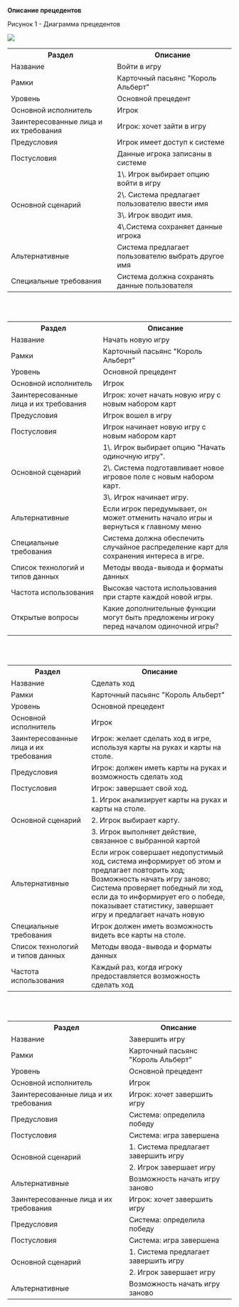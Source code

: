 **Описание прецедентов**

Рисунок 1 - Диаграмма прецедентов

![](images/diagramm.png)


<table><tr><th>Раздел</th><th>Описание</th></tr>
<tr><td>Название</td><td>Войти в игру</td></tr>
<tr><td>Рамки</td><td>  Карточный пасьянс "Король Альберт"</td></tr>
<tr><td>Уровень</td><td>Основной прецедент</td></tr>
<tr><td>Основной исполнитель</td><td>Игрок</td></tr>
<tr><td>Заинтересованные лица и их требования</td><td>Игрок: хочет зайти в игру</td></tr>
<tr><td>Предусловия</td><td>Игрок имеет доступ к системе</td></tr>
<tr><td>Постусловия</td><td>Данные игрока записаны в системе</td></tr>
<tr><td rowspan="4">Основной сценарий</td><td>1\. Игрок выбирает опцию войти в игру</td></tr>
<tr><td>2\. Система предлагает пользователю ввести   имя</td></tr>
<tr><td>3\. Игрок вводит имя.</td></tr>
<tr><td>4\.Система сохраняет данные игрока</td></tr>
<tr><td>Альтернативные</td><td> Система предлагает пользователю выбрать другое имя</td></tr>
<tr><td>Специальные требования</td><td>Система должна сохранять данные пользователя</td></tr>
</table>
<br>
<br>
<table><tr><th>Раздел</th><th>Описание</th></tr>
<tr><td>Название</td><td>Начать новую игру</td></tr>
<tr><td>Рамки</td><td> Карточный пасьянс "Король Альберт"</td></tr>
<tr><td>Уровень</td><td>Основной прецедент</td></tr>
<tr><td>Основной исполнитель</td><td>Игрок</td></tr>
<tr><td>Заинтересованные лица и их требования</td><td>Игрок: хочет начать новую игру с новым набором карт</td></tr>
<tr><td>Предусловия</td><td>Игрок вошел в игру</td></tr>
<tr><td>Постусловия</td><td>Игрок начинает новую игру с новым набором карт</td></tr>
<tr><td rowspan="3">Основной сценарий</td><td>1\. Игрок выбирает опцию "Начать одиночную игру".</td></tr>
<tr><td>2\. Система подготавливает новое игровое поле с новым набором карт.</td></tr>
<tr><td>3\. Игрок начинает игру.</td></tr>
<tr><td>Альтернативные</td><td>Если игрок передумывает, он может отменить начало игры и вернуться к главному меню</td></tr>
<tr><td>Специальные требования</td><td>Система должна обеспечить случайное распределение карт для сохранения интереса в игре.</td></tr>
<tr><td>Список технологий и типов данных</td><td>Методы ввода-вывода и форматы данных</td></tr>
<tr><td>Частота использования</td><td>Высокая частота использования при старте каждой новой игры.</td></tr>
<tr><td >Открытые вопросы</td><td > Какие дополнительные функции могут быть предложены игроку перед началом одиночной игры?</td></tr>
<tr><td valign="bottom"></td></tr>
</table>
<br>
<br>
<table>
<tr><th>Раздел</th><th>Описание</th></tr>
<tr><td>Название</td><td> Сделать ход</td></tr>
<tr><td>Рамки</td><td> Карточный пасьянс "Король Альберт"</td></tr>
<tr><td>Уровень</td><td>Основной прецедент</td></tr>
<tr><td>Основной исполнитель</td><td> Игрок</td></tr>
<tr><td>Заинтересованные лица и их требования</td><td> Игрок: желает сделать ход в игре, используя карты на руках и карты на столе.</td></tr>
<tr><td>Предусловия</td><td> Игрок: должен иметь карты на руках и возможность сделать ход</td></tr>
<tr><td>Постусловия</td><td> Игрок: завершает свой ход.</td></tr>
<tr><td rowspan="3">Основной сценарий</td><td> 1. Игрок анализирует карты на руках и карты на столе.</td></tr>
<tr><td> 2. Игрок выбирает карту.</td></tr>
<tr><td> 3. Игрок выполняет действие, связанное с выбранной картой </td></tr>
<tr><td>Альтернативные</td><td> Если игрок совершает недопустимый ход, система информирует об этом и предлагает повторить ход; Возможность начать игру заново; Система проверяет победный ли ход, если да то информирует его о победе, показывает статистику, завершает игру и предлагает начать новую</td></tr>
<tr><td>Специальные требования</td><td> Игрок должен иметь возможность видеть все карты на столе.</td></tr>
<tr><td>Список технологий и типов данных</td><td>Методы ввода-вывода и форматы данных</td></tr>
<tr><td>Частота использования</td><td>Каждый раз, когда игроку предоставляется возможность сделать ход</td></tr>
</table>
<br>
<br>
<table>
<tr><th>Раздел</th><th>Описание</th></tr>
<tr><td>Название</td><td> Завершить игру</td></tr>
<tr><td>Рамки</td><td> Карточный пасьянс "Король Альберт"</td></tr>
<tr><td>Уровень</td><td>Основной прецедент</td></tr>
<tr><td>Основной исполнитель</td><td> Игрок</td></tr>
<tr><td>Заинтересованные лица и их требования</td><td> Игрок: хочет завершить игру</td></tr>
<tr><td>Предусловия</td><td> Система: определила победу</td></tr>
<tr><td>Постусловия</td><td> Система: игра завершена</td></tr>
<tr><td rowspan="2">Основной сценарий</td><td> 1. Система предлагает завершить игру</td></tr>
<tr><td> 2. Игрок завершает игру</td></tr>
<tr><td>Альтернативные</td><td>Возможность начать игру заново</td></tr>
<tr><td>Заинтересованные лица и их требования</td><td valign="bottom"> Игрок: хочет завершить игру</td></tr>
<tr><td>Предусловия</td><td valign="bottom"> Система: определила победу</td></tr>
<tr><td>Постусловия</td><td valign="bottom"> Система: игра завершена</td></tr>
<tr><td rowspan="2">Основной сценарий</td><td valign="bottom"> 1. Система предлагает завершить игру</td></tr>
<tr><td valign="bottom"> 2. Игрок завершает игру</td></tr>
<tr><td>Альтернативные</td><td>Возможность начать игру заново</td></tr>
</table>

